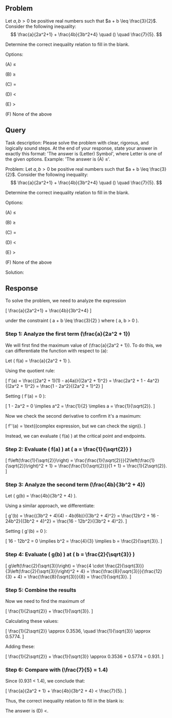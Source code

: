 ## Problem

Let $a, b > 0$ be positive real numbers such that $a + b \leq \frac{3}{2}$. Consider the following inequality:
$$
\frac{a}{2a^2+1} + \frac{4b}{3b^2+4} \quad () \quad \frac{7}{5}.
$$

Determine the correct inequality relation to fill in the blank.

Options:

(A) $\leq$ 

(B) $\geq$

(C) $=$ 

(D) $<$

(E) $>$

(F) None of the above

## Query

Task description: Please solve the problem with clear, rigorous, and logically sound steps. At the end of your response, state your answer in exactly this format: 'The answer is (Letter) Symbol', where Letter is one of the given options. Example: 'The answer is (A) $\leq$'.

Problem: Let $a, b > 0$ be positive real numbers such that $a + b \leq \frac{3}{2}$. Consider the following inequality:
$$
\frac{a}{2a^2+1} + \frac{4b}{3b^2+4} \quad () \quad \frac{7}{5}.
$$

Determine the correct inequality relation to fill in the blank.

Options:

(A) $\leq$ 

(B) $\geq$

(C) $=$ 

(D) $<$

(E) $>$

(F) None of the above

Solution:

## Response

To solve the problem, we need to analyze the expression 

\[
\frac{a}{2a^2+1} + \frac{4b}{3b^2+4}
\]

under the constraint \( a + b \leq \frac{3}{2} \) where \( a, b > 0 \).

### Step 1: Analyze the first term \(\frac{a}{2a^2 + 1}\)

We will first find the maximum value of \(\frac{a}{2a^2 + 1}\). To do this, we can differentiate the function with respect to \(a\):

Let \( f(a) = \frac{a}{2a^2 + 1} \).

Using the quotient rule:

\[
f'(a) = \frac{(2a^2 + 1)(1) - a(4a)}{(2a^2 + 1)^2} = \frac{2a^2 + 1 - 4a^2}{(2a^2 + 1)^2} = \frac{1 - 2a^2}{(2a^2 + 1)^2}
\]

Setting \( f'(a) = 0 \):

\[
1 - 2a^2 = 0 \implies a^2 = \frac{1}{2} \implies a = \frac{1}{\sqrt{2}}.
\]

Now we check the second derivative to confirm it's a maximum:

\[
f''(a) = \text{(complex expression, but we can check the sign)}.
\]

Instead, we can evaluate \( f(a) \) at the critical point and endpoints. 

### Step 2: Evaluate \( f(a) \) at \( a = \frac{1}{\sqrt{2}} \)

\[
f\left(\frac{1}{\sqrt{2}}\right) = \frac{\frac{1}{\sqrt{2}}}{2\left(\frac{1}{\sqrt{2}}\right)^2 + 1} = \frac{\frac{1}{\sqrt{2}}}{1 + 1} = \frac{1}{2\sqrt{2}}.
\]

### Step 3: Analyze the second term \(\frac{4b}{3b^2 + 4}\)

Let \( g(b) = \frac{4b}{3b^2 + 4} \).

Using a similar approach, we differentiate:

\[
g'(b) = \frac{(3b^2 + 4)(4) - 4b(6b)}{(3b^2 + 4)^2} = \frac{12b^2 + 16 - 24b^2}{(3b^2 + 4)^2} = \frac{16 - 12b^2}{(3b^2 + 4)^2}.
\]

Setting \( g'(b) = 0 \):

\[
16 - 12b^2 = 0 \implies b^2 = \frac{4}{3} \implies b = \frac{2}{\sqrt{3}}.
\]

### Step 4: Evaluate \( g(b) \) at \( b = \frac{2}{\sqrt{3}} \)

\[
g\left(\frac{2}{\sqrt{3}}\right) = \frac{4 \cdot \frac{2}{\sqrt{3}}}{3\left(\frac{2}{\sqrt{3}}\right)^2 + 4} = \frac{\frac{8}{\sqrt{3}}}{\frac{12}{3} + 4} = \frac{\frac{8}{\sqrt{3}}}{8} = \frac{1}{\sqrt{3}}.
\]

### Step 5: Combine the results

Now we need to find the maximum of 

\[
\frac{1}{2\sqrt{2}} + \frac{1}{\sqrt{3}}.
\]

Calculating these values:

\[
\frac{1}{2\sqrt{2}} \approx 0.3536, \quad \frac{1}{\sqrt{3}} \approx 0.5774.
\]

Adding these:

\[
\frac{1}{2\sqrt{2}} + \frac{1}{\sqrt{3}} \approx 0.3536 + 0.5774 = 0.931.
\]

### Step 6: Compare with \(\frac{7}{5} = 1.4\)

Since \(0.931 < 1.4\), we conclude that:

\[
\frac{a}{2a^2 + 1} + \frac{4b}{3b^2 + 4} < \frac{7}{5}.
\]

Thus, the correct inequality relation to fill in the blank is:

The answer is (D) $<$.